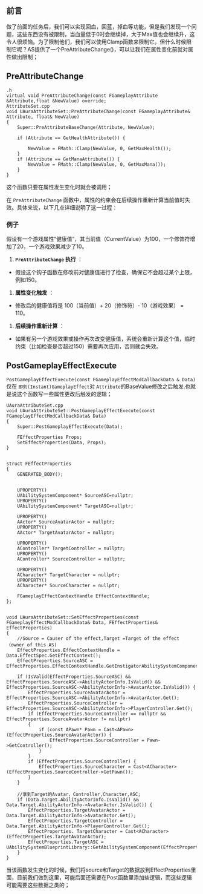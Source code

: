 ## 前言

做了前面的任务后，我们可以实现回血，回蓝，掉血等功能，但是我们发现一个问题，这些东西没有被限制，当血量低于0时会继续掉，大于Max值也会继续升，这令人很烦恼。为了限制他们，我们可以使用Clamp函数来限制它。但什么时候限制它呢？AS提供了一个PreAttributeChange()，可以让我们在属性变化前就对属性做出限制；

## PreAttributeChange

```
.h
virtual void PreAttributeChange(const FGameplayAttribute &Attribute,float &NewValue) override;
AttributeSet.cpp
void UAuraAttributeSet::PreAttributeChange(const FGameplayAttribute& Attribute, float& NewValue)
{
	Super::PreAttributeBaseChange(Attribute, NewValue);

	if (Attribute == GetHealthAttribute()) {

		NewValue = FMath::Clamp(NewValue, 0, GetMaxHealth());
	}
	if (Attribute == GetManaAttribute()) {
		NewValue = FMath::Clamp(NewValue, 0, GetMaxMana()); 
	}
}
```

这个函数只要在属性发生变化时就会被调用；

在 `PreAttributeChange` 函数中，属性的约束会在后续操作重新计算当前值时失效。具体来说，以下几点详细说明了这一过程：

### 例子

假设有一个游戏属性“健康值”，其当前值（CurrentValue）为100，一个修饰符增加了20，一个游戏效果减少了10。

1. **`PreAttributeChange` 执行** ：

* 假设这个钩子函数在修改前对健康值进行了检查，确保它不会超过某个上限，例如150。

1. **属性变化触发** ：

* 修改后的健康值将是 100（当前值）+ 20（修饰符）- 10（游戏效果） = 110。

1. **后续操作重新计算** ：

* 如果有另一个游戏效果或操作再次改变健康值，系统会重新计算这个值，临时约束（比如检查是否超过150）需要再次应用，否则就会失效。

## PostGameplayEffectExecute

`PostGameplayEffectExecute(const FGameplayEffectModCallbackData & Data)`仅在 `即刻(Instant)GameplayEffect`对 `Attribute`的BaseValue修改之后触发.也就是说这个函数写一些属性更改后触发的逻辑；

```
UAuraAttributeSet.cpp
void UAuraAttributeSet::PostGameplayEffectExecute(const FGameplayEffectModCallbackData& Data)
{
	Super::PostGameplayEffectExecute(Data);

	FEffectProperties Props;
	SetEffectProperties(Data, Props);
}


struct FEffectProperties
{
	GENERATED_BODY();


	UPROPERTY()
	UAbilitySystemComponent* SourceASC=nullptr;
	UPROPERTY()
	UAbilitySystemComponent* TargetASC=nullptr;

	UPROPERTY()
	AActor* SourceAvatarActor = nullptr;
	UPROPERTY()
	AActor* TargetAvatarActor = nullptr;

	UPROPERTY()
	AController* TargetController = nullptr;
	UPROPERTY()
	AController* SourceController = nullptr;

	UPROPERTY()
	ACharacter* TargetCharacter = nullptr;
	UPROPERTY()
	ACharacter* SourceCharacter = nullptr;

	FGameplayEffectContextHandle EffectContextHandle;
};


void UAuraAttributeSet::SetEffectProperties(const FGameplayEffectModCallbackData& Data, FEffectProperties& EffectProperties)
{
	//Source = Causer of the effect,Target =Target of the effect（owner of this AS)
	EffectProperties.EffectContextHandle = Data.EffectSpec.GetEffectContext();
	EffectProperties.SourceASC = EffectProperties.EffectContextHandle.GetInstigatorAbilitySystemComponent();

	if (IsValid(EffectProperties.SourceASC) && EffectProperties.SourceASC->AbilityActorInfo.IsValid() && EffectProperties.SourceASC->AbilityActorInfo->AvatarActor.IsValid()) {
		EffectProperties.SourceAvatarActor = EffectProperties.SourceASC->AbilityActorInfo->AvatarActor.Get();
		EffectProperties.SourceController = EffectProperties.SourceASC->AbilityActorInfo->PlayerController.Get();
		if (EffectProperties.SourceController == nullptr && EffectProperties.SourceAvatarActor != nullptr)
		{
			if (const APawn* Pawn = Cast<APawn>(EffectProperties.SourceAvatarActor)) {
				EffectProperties.SourceController = Pawn->GetController();
			}
		}
		if (EffectProperties.SourceController) {
			EffectProperties.SourceCharacter = Cast<ACharacter>(EffectProperties.SourceController->GetPawn());
		}
	}

	//拿到Target的Avatar，Controller,Character,ASC;
	if (Data.Target.AbilityActorInfo.IsValid() && Data.Target.AbilityActorInfo->AvatarActor.IsValid()) {
		EffectProperties.TargetAvatarActor = Data.Target.AbilityActorInfo->AvatarActor.Get();
		EffectProperties.TargetController = Data.Target.AbilityActorInfo->PlayerController.Get();
		EffectProperties. TargetCharacter = Cast<ACharacter>(EffectProperties.TargetAvatarActor);
		EffectProperties.TargetASC = UAbilitySystemBlueprintLibrary::GetAbilitySystemComponent(EffectProperties.TargetAvatarActor);
	}
}
```

当该函数发生变化的时候，我们将source和Target的数据放到EffectProperties里面，目前我们做到这里，可能后面还需要在Post函数里添加些逻辑，而这些逻辑可能需要这些数据之类的；
